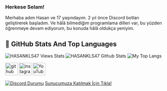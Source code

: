 ### Herkese Selam!

Merhaba adım Hasan ve 17 yaşındayım. 2 yıl önce Discord botları geliştirerek başladım. Ve hâlâ bilmediğim programlama dilleri var, bu yüzden öğrenmeye devam ediyorum, bu konuda hâlâ oldukça yeniyim. 



## 📌 GitHub Stats And Top Languages

<p float="center">
 <img  src="https://gpvc.arturio.dev/hasankls47" alt="HASANKLS47 Views Stats">
  <img  src="https://github-readme-stats.vercel.app/api?username=hasankls47&show_icons=true" alt="HASANKLS47 Github Stats" />
  <img  src="https://github-readme-stats.vercel.app/api/top-langs/?username=UtkuGlsvn&layout=compact&hide=html,css" alt="My Top Langs" />
</p>
 
[<img src='https://cdn.jsdelivr.net/npm/simple-icons@3.0.1/icons/github.svg' alt='github' height='40'>](https://github.com/hasnkls47)  [<img src='https://cdn.jsdelivr.net/npm/simple-icons@3.0.1/icons/instagram.svg' alt='instagram' height='40'>](https://www.instagram.com/hasankls47/)  [<img src='https://cdn.jsdelivr.net/npm/simple-icons@3.0.1/icons/youtube.svg' alt='YouTube' height='40'>](https://www.youtube.com/channel/UCrzXXtSpZEfg8gv5DYO67Kw)

[![Discord Durumu](https://lanyard.cnrad.dev/api/688863176850145424)](https://discord.com/users/688863176850145424)
[Sunucumuza Katılmak İçin Tıkla!](https://discord.gg/gtasa) 


